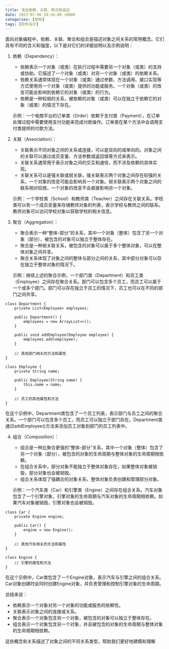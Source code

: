 ```yaml
---
title: 浅谈依赖、关联、聚合和组合
date: 2023-07-06 19:34:00 +0800
categories: [架构]
tags: [软件设计]
---
```


面向对象编程中，依赖、关联、聚合和组合是描述对象之间关系的常用概念。它们具有不同的含义和强度，以下是对它们的详细说明以及示例说明：

1. 依赖（Dependency）：
   - 依赖表示一个对象（或类）在执行过程中需要另一个对象（或类）的支持或协助。它描述了一个对象（或类）对另一个对象（或类）的依赖关系。
   - 依赖关系通常体现在一个对象（或类）通过参数、方法调用、接口实现等方式使用另一个对象（或类）提供的功能或服务。一个对象（或类）的改变可能会影响到依赖它的对象（或类）的行为。
   - 依赖是一种较弱的关系，被依赖的对象（或类）可以在独立于依赖它的对象（或类）的情况下存在。
   
   示例：一个电商平台的订单类（Order）依赖于支付类（Payment），在订单处理过程中需要使用支付功能来完成付款操作。订单类在某个方法中会调用支付类提供的付款方法。

2. 关联（Association）：
   - 关联表示不同对象之间的关系或连接，可以是双向的或单向的。对象之间的关联可以通过成员变量、方法参数或返回值等方式来表示。
   - 关联关系通常用于表示对象之间的交互和通信，而不涉及依赖的具体实现。
   - 关联关系可以是强关联或弱关联，强关联表示两个对象之间存在较强的关系，一个对象的改变可能会影响另一个对象。弱关联表示两个对象之间的联系相对较弱，一个对象的改变不会直接影响另一个对象。
   
   示例：一个学校类（School）和教师类（Teacher）之间存在关联关系。学校类可以有一个成员变量来存储教师对象的列表，表示学校与教师之间的联系。教师对象可以访问学校对象以获取学校的相关信息。

3. 聚合（Aggregation）：
   - 聚合表示一种“整体-部分”的关系，其中一个对象（整体）包含了另一个对象（部分），被包含的对象可以独立于整体存在。
   - 聚合是一种弱关联关系，被包含的对象可以属于多个整体对象，可以在整体对象之间共享。
   - 聚合关系体现了对象之间的整体与部分之间的关系，其中部分对象可以存在独立于整体对象的情况下。
   
   示例：继续上述的聚合示例，一个部门类（Department）和员工类（Employee）之间存在聚合关系。部门可以包含多个员工，而员工可以属于一个或多个部门。部门可以存在独立于员工的情况下，员工也可以在不同的部门之间共享。

```
class Department {
    private List<Employee> employees;
    
    public Department() {
        employees = new ArrayList<>();
    }
    
    public void addEmployee(Employee employee) {
        employees.add(employee);
    }
    
    // 其他部门相关的方法和属性
}

class Employee {
    private String name;
    
    public Employee(String name) {
        this.name = name;
    }
    
    // 员工的其他属性和方法
}
```
在这个示例中，Department类包含了一个员工列表，表示部门与员工之间的聚合关系。一个部门可以包含多个员工，而员工可以独立于部门存在。Department类通过addEmployee()方法来添加员工对象到部门的员工列表中。


4. 组合（Composition）：
   - 组合是一种比聚合更强的“整体-部分”关系，其中一个对象（整体）包含了另一个对象（部分），被包含的对象的生命周期与整体对象的生命周期相依赖。
   - 在组合关系中，部分对象不能独立于整体对象存在，如果整体对象被销毁，部分对象也会被销毁。
   - 组合关系体现了强耦合的对象关系，整体对象负责创建和管理部分对象。
   
   示例：一个汽车类（Car）和引擎类（Engine）之间存在组合关系。汽车对象包含了一个引擎对象，引擎对象的生命周期与汽车对象的生命周期相依赖。如果汽车对象被销毁，引擎对象也会被销毁。

```
class Car {
    private Engine engine;
    
    public Car() {
        engine = new Engine();
    }
    
    // 其他汽车相关的方法和属性
}

class Engine {
    // 引擎的属性和方法
}
```

在这个示例中，Car类包含了一个Engine对象，表示汽车与引擎之间的组合关系。Car对象创建时会同时创建Engine对象，并负责管理和控制引擎对象的生命周期。

总结来说：
- 依赖表示一个对象对另一个对象的功能或服务的依赖性。
- 关联表示对象之间的连接或关系。
- 聚合表示一个对象包含另一个对象，被包含的对象可以独立于整体存在。
- 组合表示一个对象包含另一个对象，并且被包含的对象的生命周期与整体对象的生命周期相依赖。

这些概念和关系描述了对象之间的不同关系类型，帮助我们更好地建模和理解